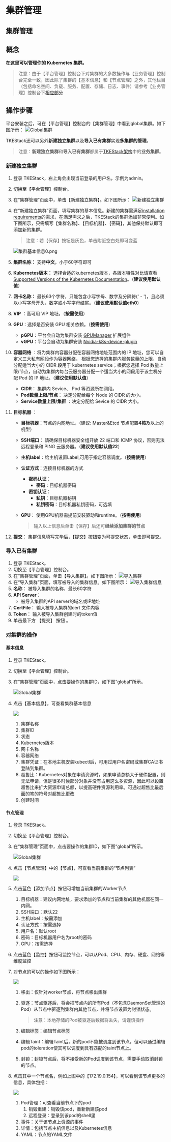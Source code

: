 # 集群管理

## 集群管理

## 概念

**在这里可以管理你的 Kubernetes 集群。**

> 注意：由于【平台管理】控制台下对集群的大多数操作与【业务管理】控制台完全一致，因此除了集群的【基本信息】和【节点管理】之外，其他栏目（包括命名空间、负载、服务、配置、存储、日志、事件）请参考【业务管理】控制台下[相应部分](../ye-wu-guan-li-kong-zhi-tai/ying-yong-guan-li/)

## 操作步骤

平台安装之后，可在【平台管理】控制台的【集群管理】中看到global集群。如下图所示： ![Global&#x96C6;&#x7FA4;](../../.gitbook/assets/cluster%20%282%29.png)

TKEStack还可以另外**新建独立集群**以及**导入已有集群**实现**多集群的管理**。

> 注意：**新建独立集群**和**导入已有集群**都属于[TKEStack架构](../../chan-pin-bu-shu-zhi-nan/bu-shu-jia-gou.md)中的**业务集群**。

### 新建独立集群

1. 登录 TKEStack，右上角会出现当前登录的用户名，示例为admin。
2. 切换至【平台管理】控制台。
3. 在“集群管理”页面中，单击【新建独立集群】。如下图所示： ![&#x65B0;&#x5EFA;&#x72EC;&#x7ACB;&#x96C6;&#x7FA4;](../../.gitbook/assets/createCluster.png)
4. 在“新建独立集群”页面，填写集群的基本信息。新建的集群需满足[installation requirements](../../chan-pin-bu-shu-zhi-nan/bu-shu-huan-jing-yao-qiu.md)的需求，在满足需求之后，TKEStack的集群添加非常便利。如下图所示，只需填写【集群名称】、【目标机器】、【密码】，其他保持默认即可添加新的集群。

   > 注意：若【保存】按钮是灰色，单击附近空白处即可变蓝

   ![&#x96C6;&#x7FA4;&#x57FA;&#x672C;&#x4FE1;&#x606F;0.png](../../.gitbook/assets/ClusterInfo.png)

5. **集群名称：** 支持**中文**，小于60字符即可
6. **Kubernetes版本：** 选择合适的kubernetes版本，各版本特性对比请查看 [Supported Versions of the Kubernetes Documentation](https://kubernetes.io/docs/home/supported-doc-versions/)。（**建议使用默认值**）
7. **网卡名称：** 最长63个字符，只能包含小写字母、数字及分隔符\(' - '\)，且必须以小写字母开头，数字或小写字母结尾。（**建议使用默认值eth0**）
8. **VIP** ：高可用 VIP 地址。（**按需使用**）
9. **GPU**：选择是否安装 GPU 相关依赖。（**按需使用**）
   * **pGPU**：平台会自动为集群安装 [GPUManager](https://github.com/tkestack/docs/blob/master/features/gpumanager.md) 扩展组件
   * **vGPU**：平台会自动为集群安装 [Nvidia-k8s-device-plugin](https://github.com/NVIDIA/k8s-device-plugin)
10. **容器网络** ：将为集群内容器分配在容器网络地址范围内的 IP 地址，您可以自定义三大私有网段作为容器网络， 根据您选择的集群内服务数量的上限，自动分配适当大小的 CIDR 段用于 kubernetes service；根据您选择 Pod 数量上限/节点，自动为集群内每台云服务器分配一个适当大小的网段用于该主机分配 Pod 的 IP 地址。（**建议使用默认值**）
    * **CIDR**： 集群内 Sevice、 Pod 等资源所在网段。
    * **Pod数量上限/节点**： 决定分配给每个 Node 的 CIDR 的大小。
    * **Service数量上限/集群** ：决定分配给 Sevice 的 CIDR 大小。
11. **目标机器** ：
    * **目标机器**：节点的内网地址。（建议: Master&Etcd 节点配置**4核**及以上的机型）
    * **SSH端口**： 请确保目标机器安全组开放 22 端口和 ICMP 协议，否则无法远程登录和 PING 云服务器。（**建议使用默认值22**）
    * **主机label**：给主机设置Label,可用于指定容器调度。（**按需使用**）
    * **认证方式**：连接目标机器的方式
      * **密码认证**：
        * **密码**：目标机器密码
      * **密钥认证**：
        * **私钥**：目标机器秘钥
        * **私钥密码**：目标机器私钥密码，可选填
    * **GPU**： 使用GPU机器需提前安装驱动和runtime。（**按需使用**）

      > 输入以上信息后单击【保存】后还可**继续添加集群的节点**
12. **提交**： 集群信息填写完毕后，【提交】按钮变为可提交状态，单击即可提交。

### 导入已有集群

1. 登录 TKEStack。
2. 切换至【平台管理】控制台。
3. 在“集群管理”页面，单击【导入集群】。如下图所示： ![&#x5BFC;&#x5165;&#x96C6;&#x7FA4;](../../.gitbook/assets/importCluster-1.png)
4. 在“导入集群”页面，填写被导入的集群信息。如下图所示： ![&#x5BFC;&#x5165;&#x96C6;&#x7FA4;&#x4FE1;&#x606F;](../../.gitbook/assets/importCluster-2.png)
5. **名称**： 被导入集群的名称，最长60字符
6. **API Server**： 
   * 被导入集群的API server的域名或IP地址
7. **CertFile**： 输入被导入集群的cert 文件内容
8. **Token**： 输入被导入集群创建时的token值
9. 单击最下方 【提交】 按钮 。

### **对集群的操作**

#### 基本信息

1. 登录 TKEStack。
2. 切换至【平台管理】控制台。
3. 在“集群管理”页面中，点击要操作的集群ID，如下图“global”所示。

   ![Global&#x96C6;&#x7FA4;](../../.gitbook/assets/cluster.png)

4. 点击【基本信息】，可查看集群基本信息

   ![](../../.gitbook/assets/basicinformation.png)

   1. 集群名称
   2. 集群ID
   3. 状态
   4. Kubernetes版本
   5. 网卡名称
   6. 容器网络
   7. 集群凭证：在本地主机安装kubectl后，可用过用户名密码或集群CA证书登陆到集群。
   8. 超售比：Kubernetes对象在申请资源时，如果申请总额大于硬件配置，则无法申请，但是很多时候部分对象并没有占用这么多资源，因此可以设置超售比来扩大资源申请总额，以提高硬件资源利用率。可通过超售比最后面的笔的符号对超售比更改
   9. 创建时间

#### 节点管理

1. 登录 TKEStack。
2. 切换至【平台管理】控制台。
3. 在“集群管理”页面中，点击要操作的集群ID，如下图“global”所示。

   ![Global&#x96C6;&#x7FA4;](../../.gitbook/assets/cluster%20%281%29.png)

4. 点击【节点管理】中的【节点】，可查看当前集群的“节点列表”

   ![](../../.gitbook/assets/nodes.png)

5. 点击蓝色【添加节点】按钮可增加当前集群的Worker节点
   1. 目标机器：建议内网地址，要求添加的节点和当前集群的其他机器在同一内网。
   2. SSH端口：默认22
   3. 主机label：按需添加
   4. 认证方式：按需选择
   5. 用户名：默认root
   6. 密码：目标机器用户名为root的密码
   7. GPU：按需选择
6. 点击蓝色【监控】按钮可监控节点，可以从Pod、CPU、内存、硬盘、网络等维度监控
7. 对节点的可以的操作如下图所示：

   ![](../../.gitbook/assets/nodecaozuo.png)

   1. 移出：仅针对worker节点，将节点移出集群
   2. 驱逐：节点驱逐后，将会把节点内的所有Pod（不包含DaemonSet管理的Pod）从节点中驱逐到集群内其他节点，并将节点设置为封锁状态。

      > 注意：本地存储的Pod被驱逐后数据将丢失，请谨慎操作

   3. 编辑标签：编辑节点标签
   4. 编辑Taint：编辑Taint后，新的pod不能被调度到该节点，但可以通过编辑pod的toleration使其可以调度到具有匹配的taint节点上。
   5. 封锁：封锁节点后，将不接受新的Pod调度到该节点，需要手动取消封锁的节点。

8. 点击其中一个节点名，例如上图中的【172.19.0.154】，可以看到该节点更多的信息，具体包括：

   ![](../../.gitbook/assets/nodespod.png)

   1. Pod管理：可查看当前节点下的pod
      1. 销毁重建：销毁该pod，重新新建该pod
      2. 远程登录：登录到该pod的shell里
   2. 事件：关于该节点上资源的事件
   3. 详情：包括节点主机信息以及Kubernetes信息
   4. YAML：节点的YAML文件

